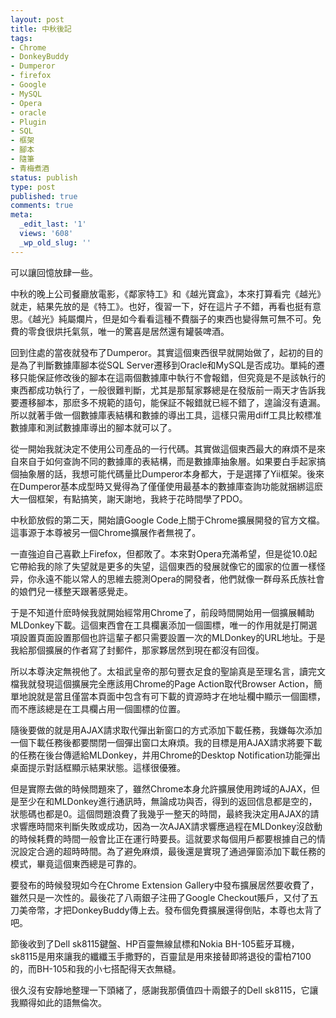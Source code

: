 ```yaml
---
layout: post
title: 中秋後記
tags:
- Chrome
- DonkeyBuddy
- Dumperor
- firefox
- Google
- MySQL
- Opera
- oracle
- Plugin
- SQL
- 框架
- 腳本
- 隨筆
- 青梅煮酒
status: publish
type: post
published: true
comments: true
meta:
  _edit_last: '1'
  views: '608'
  _wp_old_slug: ''
---
```

可以讓回憶放肆一些。

中秋的晚上公司餐廳放電影，《鄰家特工》和《越光寶盒》，本來打算看完《越光》就走，結果先放的是《特工》。也好，復習一下，好在這片子不錯，再看也挺有意思。《越光》純屬爛片，但是如今看看這種不費腦子的東西也變得無可無不可。免費的零食很烘托氣氛，唯一的驚喜是居然還有罐裝啤酒。

回到住處的當夜就發布了Dumperor。其實這個東西很早就開始做了，起初的目的是為了判斷數據庫腳本從SQL Server遷移到Oracle和MySQL是否成功。單純的遷移只能保証修改後的腳本在這兩個數據庫中執行不會報錯，但究竟是不是該執行的東西都成功執行了，一般很難判斷，尤其是那幫家夥總是在發版前一兩天才告訴我要遷移腳本，那麽多不規範的語句，能保証不報錯就已經不錯了，遑論沒有遺漏。所以就著手做一個數據庫表結構和數據的導出工具，這樣只需用diff工具比較標准數據庫和測試數據庫導出的腳本就可以了。

從一開始我就決定不使用公司產品的一行代碼。其實做這個東西最大的麻煩不是來自來自于如何查詢不同的數據庫的表結構，而是數據庫抽象層。如果要白手起家搞個抽象層的話，我想可能代碼量比Dumperor本身都大，于是選擇了Yii框架。後來在Dumperor基本成型時又覺得為了僅僅使用最基本的數據庫查詢功能就捆綁這麽大一個框架，有點搞笑，謝天謝地，我終于花時間學了PDO。

中秋節放假的第二天，開始讀Google Code上關于Chrome擴展開發的官方文檔。這事源于本尊被另一個Chrome擴展作者無視了。

一直強迫自己喜歡上Firefox，但都敗了。本來對Opera充滿希望，但是從10.0起它帶給我的除了失望就是更多的失望，這個東西的發展就像它的國家的位置一樣怪异，你永遠不能以常人的思維去臆測Opera的開發者，他們就像一群母系氏族社會的娘們兒一樣整天跟著感覺走。

于是不知道什麽時候我就開始經常用Chrome了，前段時間開始用一個擴展輔助MLDonkey下載。這個東西會在工具欄裏添加一個圖標，唯一的作用就是打開選項設置頁面設置那個也許這輩子都只需要設置一次的MLDonkey的URL地址。于是我給那個擴展的作者寫了封郵件，那家夥居然到現在都沒有回復。

所以本尊決定無視他了。太祖武皇帝的那句豐衣足食的聖諭真是至理名言，讀完文檔我就發現這個擴展完全應該用Chrome的Page Action取代Browser Action，簡單地說就是當且僅當本頁面中包含有可下載的資源時才在地址欄中顯示一個圖標，而不應該總是在工具欄占用一個圖標的位置。

隨後要做的就是用AJAX請求取代彈出新窗口的方式添加下載任務，我嫌每次添加一個下載任務後都要關閉一個彈出窗口太麻煩。我的目標是用AJAX請求將要下載的任務在後台傳遞給MLDonkey，并用Chrome的Desktop Notification功能彈出桌面提示對話框顯示結果狀態。這樣很優雅。

但是實際去做的時候問題來了，雖然Chrome本身允許擴展使用跨域的AJAX，但是至少在和MLDonkey進行通訊時，無論成功與否，得到的返回信息都是空的，狀態碼也都是0。這個問題浪費了我幾乎一整天的時間，最終我決定用AJAX的請求響應時間來判斷失敗或成功，因為一次AJAX請求響應過程在MLDonkey沒啟動的時候耗費的時間一般會比正在運行時要長。這就要求每個用戶都要根據自己的情況設定合適的超時時間。為了避免麻煩，最後還是實現了通過彈窗添加下載任務的模式，畢竟這個東西總是可靠的。

要發布的時候發現如今在Chrome Extension Gallery中發布擴展居然要收費了，雖然只是一次性的。最後花了八兩銀子注冊了Google Checkout賬戶，又付了五刀美帝幣，才把DonkeyBuddy傳上去。發布個免費擴展還得倒貼，本尊也太背了吧。

節後收到了Dell sk8115鍵盤、HP百靈無線鼠標和Nokia BH-105藍牙耳機，sk8115是用來讓我的纖纖玉手撒野的，百靈鼠是用來接替即將退役的雷柏7100的，而BH-105和我的小七搭配得天衣無縫。

很久沒有安靜地整理一下頭緒了，感謝我那價值四十兩銀子的Dell sk8115，它讓我顯得如此的語無倫次。
